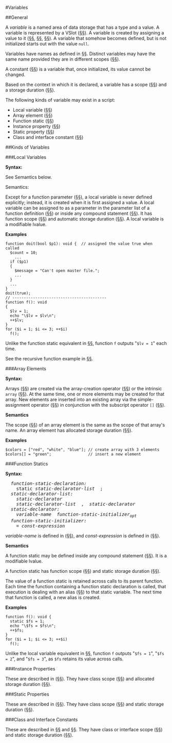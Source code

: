 #Variables

##General

A *variable* is a named area of data storage that has a type and a
value. A variable is represented by a VSlot
([§§](04-basic-concepts.md#general)). A variable is created by assigning a value to it ([§§](04-basic-concepts.md#assignment), [§§](10-expressions.md#simple-assignment),
[§§](10-expressions.md#simple-assignment)). A variable that somehow becomes defined, but is not initialized starts out with the value `null`.

Variables have names as defined in [§§](09-lexical-structure.md#names). Distinct variables may have
the same name provided they are in different scopes ([§§](04-basic-concepts.md#scope)).

A constant ([§§](06-constants.md#general)) is a variable that, once initialized, its value cannot
be changed. 

Based on the context in which it is declared, a variable has a scope
([§§](04-basic-concepts.md#scope)) and a storage duration ([§§](04-basic-concepts.md#storage-duration)).

The following kinds of variable may exist in a script:

-   Local variable ([§§](07-variables.md#local-variables))
-   Array element ([§§](07-variables.md#array-elements))
-   Function static ([§§](07-variables.md#function-statics))
-   Instance property ([§§](07-variables.md#instance-properties))
-   Static property ([§§](07-variables.md#static-properties))
-   Class and interface constant ([§§](07-variables.md#class-and-interface-constants))

##Kinds of Variables

###Local Variables

**Syntax:**

See Semantics below.

Semantics:

Except for a function parameter ([§§](15-functions.md#general)), a local variable is never defined 
explicitly; instead, it is created when it is first assigned a value. A local
variable can be assigned to as a parameter in the parameter list of a
function definition ([§§](15-functions.md#function-definitions)) or inside any
compound statement ([§§](11-statements.md#compound-statements)). It
has function scope ([§§](04-basic-concepts.md#scope)) and automatic storage
duration ([§§](04-basic-concepts.md#storage-duration)). A local
variable is a modifiable lvalue.

**Examples**

```
function doit(bool $p1): void {  // assigned the value true when called
  $count = 10;
    ...
  if ($p1)
  {
    $message = "Can't open master file.";
    ...
  }
  ...
}
doit(true);
// -----------------------------------------
function f(): void
{
  $lv = 1;
  echo "\$lv = $lv\n";
  ++$lv;
}
for ($i = 1; $i <= 3; ++$i)
  f();
```

Unlike the function static equivalent in [§§](07-variables.md#function-statics), function `f` outputs
"`$lv = 1`" each time.

See the recursive function example in [§§](04-basic-concepts.md#storage-duration).

###Array Elements

**Syntax:**

Arrays ([§§](05-types.md#array-types)) are created via the array-creation operator ([§§](10-expressions.md#array-creation-operator)) or
the intrinsic `array` ([§§](10-expressions.md#array)). At the same time, one or more elements
may be created for that array. New elements are inserted into an
existing array via the simple-assignment operator ([§§](10-expressions.md#simple-assignment)) in
conjunction with the subscript operator `[]` ([§§](10-expressions.md#subscript-operator)).

**Semantics**

The scope ([§§](04-basic-concepts.md#scope)) of an array element is the same as the scope of that
array's name. An array element has allocated storage duration ([§§](04-basic-concepts.md#storage-duration)).

**Examples**

```
$colors = ["red", "white", "blue"]; // create array with 3 elements
$colors[] = "green";                // insert a new element
```

###Function Statics

**Syntax:**

<pre>
  <i>function-static-declaration:</i>
    static <i>static-declarator-list</i>  ;
  <i>static-declarator-list:</i>
    <i>static-declarator</i>  
    <i>static-declarator-list</i>  ,  <i>static-declarator</i> 
  <i>static-declarator:</i> 
    <i>variable-name</i>  <i>function-static-initializer<sub>opt</sub></i>
  <i>function-static-initializer:</i>
    = <i>const-expression</i>
</pre>

*variable-name* is defined in ([§§](09-lexical-structure.md#names)), and *const-expression* is defined in
([§§](10-expressions.md#constant-expressions)).

**Semantics**

A function static may be defined inside any compound statement ([§§](11-statements.md#compound-statements)).
It is a modifiable lvalue.

A function static has function scope ([§§](04-basic-concepts.md#scope)) and static storage duration
([§§](04-basic-concepts.md#storage-duration)).

The value of a function static is retained across calls to its parent
function. Each time the function containing a function static
declaration is called, that execution is dealing with an alias ([§§](04-basic-concepts.md#general))
to that static variable. The next time that function
is called, a new alias is created.

**Examples**

```
function f(): void {
  static $fs = 1;
  echo "\$fs = $fs\n";
  ++$fs;
}
for ($i = 1; $i <= 3; ++$i)
  f();
```

Unlike the local variable equivalent in [§§](07-variables.md#local-variables), function `f` outputs "`$fs
= 1`", "`$fs = 2`", and "`$fs = 3`", as `$fs` retains its value across
calls.

###Instance Properties

These are described in ([§§](16-classes.md#properties)). They have class scope ([§§](04-basic-concepts.md#scope)) and
allocated storage duration ([§§](04-basic-concepts.md#storage-duration)).

###Static Properties

These are described in ([§§](16-classes.md#properties)). They have class scope ([§§](04-basic-concepts.md#scope)) and static
storage duration ([§§](04-basic-concepts.md#storage-duration)).

###Class and Interface Constants

These are described in [§§](16-classes.md#constants) and [§§](17-interfaces.md#constants). They have class or interface
scope ([§§](04-basic-concepts.md#scope)) and static storage duration ([§§](04-basic-concepts.md#storage-duration)).
